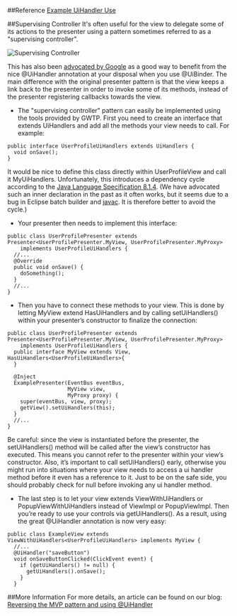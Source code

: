 ##Reference
[Example UiHandler Use](https://github.com/ArcBees/ArcBees-tools/tree/master/archetypes/gwtp-appengine-objectify/src/main/java/com/arcbees/project/client/application/widget/login)

##Supervising Controller
It's often useful for the view to delegate some of its actions to the presenter using a pattern sometimes referred to as a "supervising controller".

![Supervising Controller](http://4.bp.blogspot.com/_lUDLhPj-dyg/SYsogEymUWI/AAAAAAAAAB0/CSSLkHiRTMo/s1600/mvp.png)

This has also been [advocated by Google](http://code.google.com/webtoolkit/articles/mvp-architecture-2.html#complex_ui) as a good way to benefit from the nice @UiHandler annotation at your disposal when you use @UiBinder. The main difference with the original presenter pattern is that the view keeps a link back to the presenter in order to invoke some of its methods, instead of the presenter registering callbacks towards the view.

* The "supervising controller" pattern can easily be implemented using the tools provided by GWTP. First you need to create an interface that extends UiHandlers and add all the methods your view needs to call. For example:

```
public interface UserProfileUiHandlers extends UiHandlers {
  void onSave();
}
```

It would be nice to define this class directly within UserProfileView and call it MyUiHandlers. Unfortunately, this introduces a dependency cycle according to the [Java Language Specification 8.1.4](http://java.sun.com/docs/books/jls/third_edition/html/classes.html). (We have advocated such an inner declaration in the past as it often works, but it seems due to a bug in Eclipse batch builder and [javac](http://bugs.sun.com/view_bug.do?bug_id=6695838). It is therefore better to avoid the cycle.)

* Your presenter then needs to implement this interface:

```
public class UserProfilePresenter extends Presenter<UserProfilePresenter.MyView, UserProfilePresenter.MyProxy>
    implements UserProfileUiHandlers {
  //...
  @Override
  public void onSave() {
    doSomething();
  }
  //...
}
```

* Then you have to connect these methods to your view. This is done by letting MyView extend HasUiHandlers and by calling setUiHandlers() within your presenter’s constructor to finalize the connection:

```
public class UserProfilePresenter extends Presenter<UserProfilePresenter.MyView, UserProfilePresenter.MyProxy>
    implements UserProfileUiHandlers {
  public interface MyView extends View, HasUiHandlers<UserProfileUiHandlers>{
  }

  @Inject
  ExamplePresenter(EventBus eventBus,
                   MyView view,
                   MyProxy proxy) {
    super(eventBus, view, proxy);
    getView().setUiHandlers(this);
  }
  //...
}
```

Be careful: since the view is instantiated before the presenter, the setUiHandlers() method will be called after the view’s constructor has executed. This means you cannot refer to the presenter within your view’s constructor. Also, it’s important to call setUiHandlers() early, otherwise you might run into situations where your view needs to access a ui handler method before it even has a reference to it. Just to be on the safe side, you should probably check for null before invoking any ui handler method.

* The last step is to let your view extends ViewWithUiHandlers or PopupViewWithUiHandlers instead of ViewImpl or PopupViewImpl. Then you’re ready to use your controls via getUiHandlers(). As a result, using the great @UiHandler annotation is now very easy:

```
public class ExampleView extends ViewWithUiHandlers<UserProfileUiHandlers> implements MyView {
  //...
  @UiHandler("saveButton")
  void onSaveButtonClicked(ClickEvent event) {
    if (getUiHandlers() != null) {
      getUiHandlers().onSave();
    }
  }
```

##More Information
For more details, an article can be found on our blog: [Reversing the MVP pattern and using @UiHandler](http://arcbees.wordpress.com/2010/09/03/reversing-the-mvp-pattern-and-using-uihandler/)
